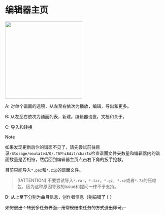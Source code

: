 # 编辑器主页

<img src="https://tie-guo.github.io/TPhi-Editor-Docs/UI/img1.jpg" height="250" >

A: 对单个谱面的选项，从左至右依次为播放，编辑，导出和更多。

B: 从左至右依次为铺面列表，新建，编辑器设置，文档和关于。

C: 导入和转换

> [!NOTE]
>
> 如果发现更新后你的谱面不见了，请先尝试前往目录`/Storage/emulated/0/.TGPhiEdit/charts`检查谱面文件夹数量和编辑器内的谱面数量是否相符，然后回到编辑器主页点击右下角的扳手抢救。
>
> 目前只能导入`*.pez`和`*.zip`的谱面文件。

> [!ATTENTION] 不要尝试导入`*.rar`，`*.tar`，`*.gz`，`*.xz`或者`*.7z`的压缩包，因为这种原因导致的issue和提问一律不予支持。

D: 从上至下分别为曲目信息，创作者信息（别搞错了！）

~~如何退出：转到多任务界面，用常规结束任务的方式退出即可。~~
